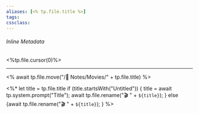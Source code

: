 ```yaml
---
aliases: [<% tp.file.title %>]
tags:
cssclass:
---
```


###### Inline Metadata 
<%tp.file.cursor(0)%>

---

<% await tp.file.move("/🌿 Notes/Movies/" + tp.file.title) %>

<%*
  let title = tp.file.title
  if (title.startsWith("Untitled")) {
    title = await tp.system.prompt("Title");
    await tp.file.rename("🎬 " + `${title}`);
  } else {await tp.file.rename("🎬 " + `${title}`);
  }
%>

